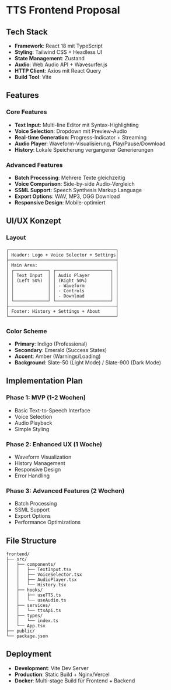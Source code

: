 # TTS Frontend Proposal

## Tech Stack
- **Framework**: React 18 mit TypeScript
- **Styling**: Tailwind CSS + Headless UI
- **State Management**: Zustand
- **Audio**: Web Audio API + Wavesurfer.js
- **HTTP Client**: Axios mit React Query
- **Build Tool**: Vite

## Features

### Core Features
- **Text Input**: Multi-line Editor mit Syntax-Highlighting
- **Voice Selection**: Dropdown mit Preview-Audio
- **Real-time Generation**: Progress-Indicator + Streaming
- **Audio Player**: Waveform-Visualisierung, Play/Pause/Download
- **History**: Lokale Speicherung vergangener Generierungen

### Advanced Features
- **Batch Processing**: Mehrere Texte gleichzeitig
- **Voice Comparison**: Side-by-side Audio-Vergleich
- **SSML Support**: Speech Synthesis Markup Language
- **Export Options**: WAV, MP3, OGG Download
- **Responsive Design**: Mobile-optimiert

## UI/UX Konzept

### Layout
```
┌─────────────────────────────────────────┐
│ Header: Logo + Voice Selector + Settings│
├─────────────────────────────────────────┤
│ Main Area:                              │
│ ┌─────────────┐ ┌─────────────────────┐ │
│ │ Text Input  │ │ Audio Player        │ │
│ │ (Left 50%)  │ │ (Right 50%)         │ │
│ │             │ │ - Waveform          │ │
│ │             │ │ - Controls          │ │
│ │             │ │ - Download          │ │
│ └─────────────┘ └─────────────────────┘ │
├─────────────────────────────────────────┤
│ Footer: History + Settings + About      │
└─────────────────────────────────────────┘
```

### Color Scheme
- **Primary**: Indigo (Professional)
- **Secondary**: Emerald (Success States)
- **Accent**: Amber (Warnings/Loading)
- **Background**: Slate-50 (Light Mode) / Slate-900 (Dark Mode)

## Implementation Plan

### Phase 1: MVP (1-2 Wochen)
- Basic Text-to-Speech Interface
- Voice Selection
- Audio Playback
- Simple Styling

### Phase 2: Enhanced UX (1 Woche)
- Waveform Visualization
- History Management
- Responsive Design
- Error Handling

### Phase 3: Advanced Features (2 Wochen)
- Batch Processing
- SSML Support
- Export Options
- Performance Optimizations

## File Structure
```
frontend/
├── src/
│   ├── components/
│   │   ├── TextInput.tsx
│   │   ├── VoiceSelector.tsx
│   │   ├── AudioPlayer.tsx
│   │   └── History.tsx
│   ├── hooks/
│   │   ├── useTTS.ts
│   │   └── useAudio.ts
│   ├── services/
│   │   └── ttsApi.ts
│   ├── types/
│   │   └── index.ts
│   └── App.tsx
├── public/
└── package.json
```

## Deployment
- **Development**: Vite Dev Server
- **Production**: Static Build + Nginx/Vercel
- **Docker**: Multi-stage Build für Frontend + Backend